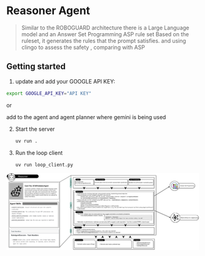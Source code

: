# Reasoner Agent
> Similar to the ROBOGUARD architecture there is a Large Language model and an Answer Set Programming ASP rule set
> Based on the ruleset, it generates the rules that the prompt satisfies.
> and using clingo to assess the safety , comparing with ASP

## Getting started

1. update and add your GOOGLE API KEY:


```bash
export GOOGLE_API_KEY="API KEY"
```

or

add to the agent and agent planner where gemini is being used

2. Start the server
    ```bash
    uv run .
    ```

3. Run the loop client
    ```bash
    uv run loop_client.py
    ```
   
![Reasoner](../Image/Reasoner.png)